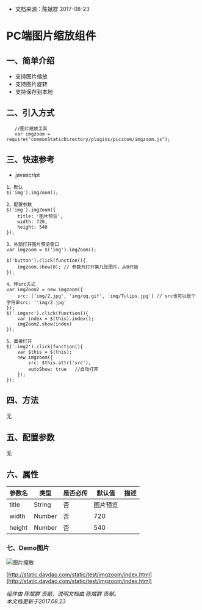 *  文档来源：陈斌群 2017-08-23

# PC端图片缩放组件
## 一、简单介绍
- 支持图片缩放
- 支持图片旋转
- 支持保存到本地

## 二、引入方式
```
   //图片缩放工具
   var imgzoom = require("commonStaticDirectory/plugins/piczoom/imgzoom.js");
```

## 三、快速参考

- javascript

```
1、默认
$('img').imgZoom();  

2、配置参数
$('img').imgZoom({
    title: '图片预览',
    width: 720,
    height: 540
});

3、外部打开图片预览窗口
var imgzoom = $('img').imgZoom(); 

$('button').click(function(){
    imgzoom.show(0); // 参数为打开第几张图片，从0开始
});

4、传src方式
var imgZoom2 = new imgzoom({
    src: ['img/2.jpg', 'img/qq.gif', 'img/Tulips.jpg'] // src也可以是个字符串src: ''img/2.jpg'
});
$('.imgsrc').click(function(){
    var index = $(this).index();
    imgZoom2.show(index)
});

5、直接打开
$('.img2').click(function(){
    var $this = $(this);
    new imgzoom({
        src: $this.attr('src'),
        autoShow: true   //自动打开
    });
});
```

## 四、方法

无

## 五、配置参数

无

## 六、属性

| **参数名** |  **类型** | **是否必传**  | **默认值**  | **描述**  |
| ------------ | ------------ | ------------ | ------------ | ------------ |
| title  | String  | 否  | 图片预览 |   |
| width  | Number  | 否  | 720 |   |
| height  | Number  | 否  | 540  |  |

### 七、Demo图片

![图片缩放](http://gitlab.dayhr.com/COMMON-COMPONENTS/daydao-fed-common-cloudcos/raw/dev/static/test/imgzoom.png) 

[http://static.daydao.com/static/test/imgzoom/index.html](http://static.daydao.com/static/test/imgzoom/index.html)  

*组件由 陈斌群 贡献，说明文档由 陈斌群 贡献。*     
*本文档更新于2017.08.23*